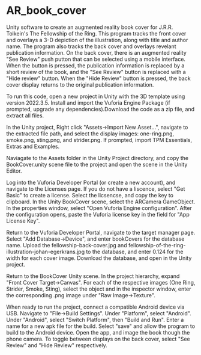 # AR_book_cover

Unity software to create an augmented reality book cover for J.R.R. Tolkein's The Fellowship of the Ring.
This program tracks the front cover and overlays a 3-D depiction of the illustration, along with title and author name. 
The program also tracks the back cover and overlays revelant publication information. On the back cover, there is an augmented reality "See Review" push putton that can be selected using a mobile interface. When the button is pressed, the publication information is replaced by a short review of the book, and the "See Review" button is replaced with a "Hide review" button. When the "Hide Review" button is pressed, the back cover display returns to the original publication information.

To run this code, open a new project in Unity with the 3D template using version 2022.3.5. Install and import the Vuforia Engine Package (if prompted, upgrade any dependencies).Download the code as a zip file, and extract all files.

In the Unity project, Right click "Assets->Import New Asset...", navigate to the extracted file path, and select the display images: one-ring.png, smoke.png, sting.png, and strider.png.
If prompted, import TPM Essentials, Extras and Examples. 

Naviagate to the Assets folder in the Unity Project directory, and copy the BookCover.unity scene file to the project and open the scene in the Unity Editor.

Log into the Vuforia Developer Portal (or create a new account), and navigate to the Licenses page. If you do not have a liscence, select "Get Basic" to create a license. Select the licsencse, and copy the key to clipboard. In the Unity BookCover scene, select the ARCamera GameObject. In the properties window, select "Open Vuforia Engine configuration". After the configuration opens, paste the Vuforia license key in the field for "App License Key".

Return to the Vuforia Developer Portal, navigate to the target manager page. Select "Add Database->Device", and enter bookCovers for the database name. Upload the fellowship-back-cover.jpg and fellowship-of-the-ring-illustration-johan-egerkrans.jpg to the database, and enter 0.124 for the width for each cover image. Download the database, and open in the Unity project.

Return to the BookCover Unity scene. In the project hierarchy, expand "Front Cover Target->Canvas". For each of the respective images (One Ring, Strider, Smoke, Sting), select the object and in the inspector window, enter the corresponding .png image under "Raw Image->Texture".

When ready to run the project, connect a compatible Android device via USB. Navigate to "File->Build Settings". Under "Platform", select "Android". Under "Android", select "Switch Platform", then "Build and Run". Enter a name for a new apk file for the build. Select "save" and allow the program to build to the Android device. Open the app, and image the book though the phone camera. To toggle between displays on the back cover, select "See Review" and "Hide Review" respectively.
